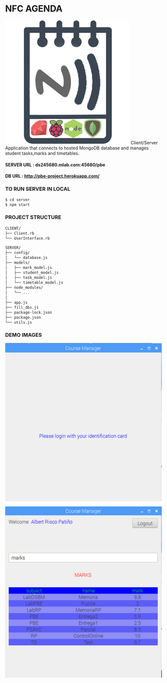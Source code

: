 # NFC AGENDA
<img src="LOGO.jpg" style="max-height:450px; max-width:450px; overflow: hidden">
Client/Server Application that connects to hosted MongoDB database and manages student tasks,marks and timetables.

#### SERVER URL : ds245680.mlab.com:45680/pbe
#### DB URL : http://pbe-project.herokuapp.com/

### TO RUN SERVER IN LOCAL 
```
$ cd server
$ npm start
```

### PROJECT STRUCTURE

```
CLIENT/
├── Client.rb
└── UserInterface.rb
```
```
SERVER/
├── config/
│   └── database.js
├── models/
│   ├── mark_model.js
│   ├── student_model.js
│   ├── task_model.js
│   └── timetable_model.js
├── node_modules/
│   └── ...
│   
├── app.js 
├── fill_dbs.js
├── package-lock.json
├── package.json
└── utils.js
```

### DEMO IMAGES

![ScreenShot](login.png)

![ScreenShot](table.png)
